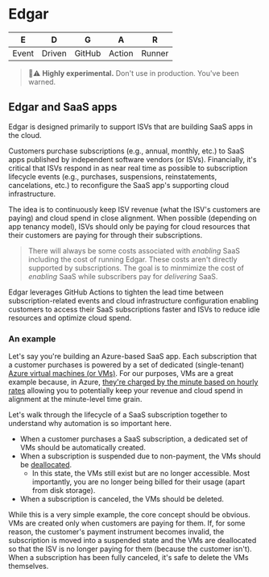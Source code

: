 # Edgar

| E | D | G | A | R |
| --- | --- | --- | --- | --- |
| Event | Driven | GitHub | Action | Runner |

> 🧪⚠️ __Highly experimental.__ Don't use in production. You've been warned.

## Edgar and SaaS apps

Edgar is designed primarily to support ISVs that are building SaaS apps in the cloud.

Customers purchase subscriptions (e.g., annual, monthly, etc.) to SaaS apps published by independent software vendors (or ISVs). Financially, it's critical that ISVs respond in as near real time as possible to subscription lifecycle events (e.g., purchases, suspensions, reinstatements, cancelations, etc.) to reconfigure the SaaS app's supporting cloud infrastructure.

The idea is to continuously keep ISV revenue (what the ISV's customers are paying) and cloud spend in close alignment. When possible (depending on app tenancy model), ISVs should only be paying for cloud resources that their customers are paying for through their subscriptions. 

> There will always be some costs associated with _enabling_ SaaS including the cost of running Edgar. These costs aren't directly supported by subscriptions. The goal is to minmimize the cost of _enabling_ SaaS while subscribers pay for _delivering_ SaaS.

Edgar leverages GitHub Actions to tighten the lead time between subscription-related events and cloud infrastructure configuration enabling customers to access their SaaS subscriptions faster and ISVs to reduce idle resources and optimize cloud spend.

### An example

Let's say you're building an Azure-based SaaS app. Each subscription that a customer purchases is powered by a set of dedicated (single-tenant) [Azure virtual machines (or VMs)](https://azure.microsoft.com/services/virtual-machines/). For our purposes, VMs are a great example because, in Azure, [they're charged by the minute based on hourly rates](https://azure.microsoft.com/pricing/details/virtual-machines/linux/) allowing you to potentially keep your revenue and cloud spend in alignment at the minute-level time grain.

Let's walk through the lifecycle of a SaaS subscription together to understand why automation is so important here.

* When a customer purchases a SaaS subscription, a dedicated set of VMs should be automatically created.
* When a subscription is suspended due to non-payment, the VMs should be [deallocated](https://docs.microsoft.com/azure/virtual-machines/states-billing#power-states-and-billing).
  * In this state, the VMs still exist but are no longer accessible. Most importantly, you are no longer being billed for their usage (apart from disk storage).
* When a subscription is canceled, the VMs should be deleted.

While this is a very simple example, the core concept should be obvious. VMs are created only when customers are paying for them. If, for some reason, the customer's payment instrument becomes invalid, the subscription is moved into a suspended state and the VMs are deallocated so that the ISV is no longer paying for them (because the customer isn't). When a subscription has been fully canceled, it's safe to delete the VMs themselves.
